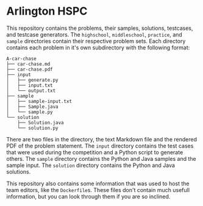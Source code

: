 # Arlington HSPC

This repository contains the problems, their samples, solutions, testcases, and
testcase generators. The `highschool`, `middleschool`, `practice`, and `sample`
directories contain their respective problem sets. Each directory contains each
problem in it's own subdirectory with the following format:

```
A-car-chase
├── car-chase.md
├── car-chase.pdf
├── input
│   ├── generate.py
│   ├── input.txt
│   └── output.txt
├── sample
│   ├── sample-input.txt
│   ├── Sample.java
│   └── sample.py
└── solution
    ├── Solution.java
    └── solution.py
```

There are two files in the directory, the text Markdown file and the rendered
PDF of the problem statement. The `input` directory contains the test cases
that were used during the competition and a Python script to generate others.
The `sample` directory contains the Python and Java samples and the sample
input. The `solution` directory contains the Python and Java solutions.

This repository also contains some information that was used to host the team
editors, like the `Dockerfile`s. These files don't contain much usefull
information, but you can look through them if you are so inclined.
